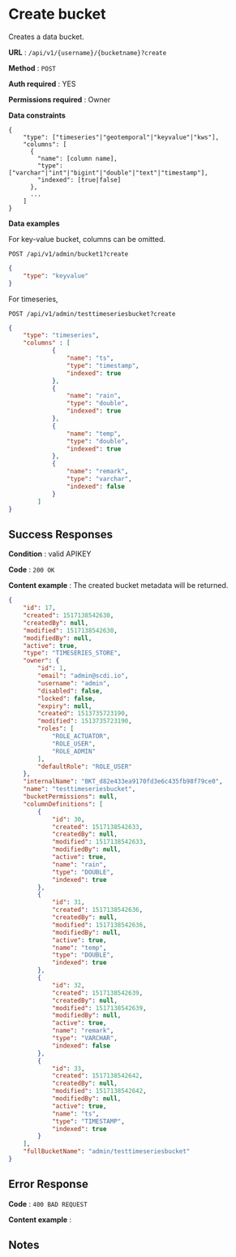 # Create bucket

Creates a data bucket.

**URL** : `/api/v1/{username}/{bucketname}?create`

**Method** : `POST`

**Auth required** : YES

**Permissions required** : Owner

**Data constraints**

```
{
    "type": ["timeseries"|"geotemporal"|"keyvalue"|"kws"],
    "columns": [
      {
        "name": [column name],
        "type": ["varchar"|"int"|"bigint"|"double"|"text"|"timestamp"],
        "indexed": [true|false]
      },
      ...
    ]
}
```

**Data examples**

For key-value bucket, columns can be omitted.

```
POST /api/v1/admin/bucket1?create
```

```json
{
    "type": "keyvalue"
}
```

For timeseries,

```
POST /api/v1/admin/testtimeseriesbucket?create
```

```json
{
    "type": "timeseries",
    "columns" : [
            {
                "name": "ts",
                "type": "timestamp",
                "indexed": true
            },
            {
                "name": "rain",
                "type": "double",
                "indexed": true
            },
            {
                "name": "temp",
                "type": "double",
                "indexed": true
            },
            {
                "name": "remark",
                "type": "varchar",
                "indexed": false
            }
        ]
}
```

## Success Responses

**Condition** : valid APIKEY

**Code** : `200 OK`

**Content example** : The created bucket metadata will be returned.

```json
{
    "id": 17,
    "created": 1517138542630,
    "createdBy": null,
    "modified": 1517138542630,
    "modifiedBy": null,
    "active": true,
    "type": "TIMESERIES_STORE",
    "owner": {
        "id": 1,
        "email": "admin@scdi.io",
        "username": "admin",
        "disabled": false,
        "locked": false,
        "expiry": null,
        "created": 1513735723190,
        "modified": 1513735723190,
        "roles": [
            "ROLE_ACTUATOR",
            "ROLE_USER",
            "ROLE_ADMIN"
        ],
        "defaultRole": "ROLE_USER"
    },
    "internalName": "BKT_d82e433ea9170fd3e6c435fb98f79ce0",
    "name": "testtimeseriesbucket",
    "bucketPermissions": null,
    "columnDefinitions": [
        {
            "id": 30,
            "created": 1517138542633,
            "createdBy": null,
            "modified": 1517138542633,
            "modifiedBy": null,
            "active": true,
            "name": "rain",
            "type": "DOUBLE",
            "indexed": true
        },
        {
            "id": 31,
            "created": 1517138542636,
            "createdBy": null,
            "modified": 1517138542636,
            "modifiedBy": null,
            "active": true,
            "name": "temp",
            "type": "DOUBLE",
            "indexed": true
        },
        {
            "id": 32,
            "created": 1517138542639,
            "createdBy": null,
            "modified": 1517138542639,
            "modifiedBy": null,
            "active": true,
            "name": "remark",
            "type": "VARCHAR",
            "indexed": false
        },
        {
            "id": 33,
            "created": 1517138542642,
            "createdBy": null,
            "modified": 1517138542642,
            "modifiedBy": null,
            "active": true,
            "name": "ts",
            "type": "TIMESTAMP",
            "indexed": true
        }
    ],
    "fullBucketName": "admin/testtimeseriesbucket"
}
```

## Error Response

**Code** : `400 BAD REQUEST`

**Content example** :

## Notes
